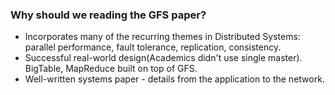 ### Why should we reading the GFS paper?
* Incorporates many of the recurring themes in Distributed Systems: parallel performance, fault tolerance, replication, consistency.
* Successful real-world design(Academics didn't use single master). BigTable, MapReduce built on top of GFS.
* Well-written systems paper - details from the application to the network.
